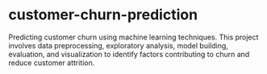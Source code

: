 # customer-churn-prediction
Predicting customer churn using machine learning techniques. This project involves data preprocessing, exploratory analysis, model building, evaluation, and visualization to identify factors contributing to churn and reduce customer attrition.
